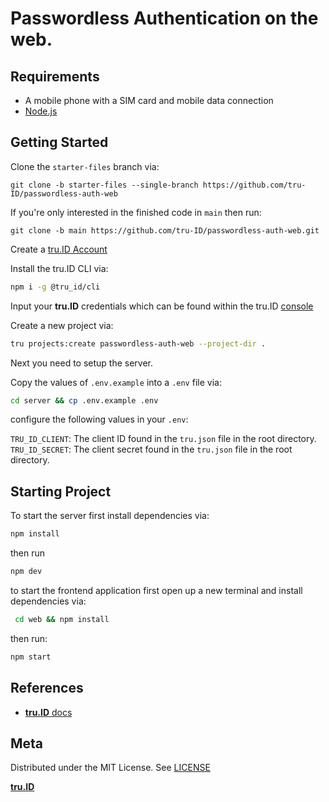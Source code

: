 # Passwordless Authentication on the web.

## Requirements

- A mobile phone with a SIM card and mobile data connection
- [Node.js](https://nodejs.org)

## Getting Started

Clone the `starter-files` branch via:

```
git clone -b starter-files --single-branch https://github.com/tru-ID/passwordless-auth-web
```

If you're only interested in the finished code in `main` then run:

```
git clone -b main https://github.com/tru-ID/passwordless-auth-web.git
```

Create a [tru.ID Account](https://tru.id)

Install the tru.ID CLI via:

```bash
npm i -g @tru_id/cli

```

Input your **tru.ID** credentials which can be found within the tru.ID [console](https://developer.tru.id/console)

Create a new project via:

```bash
tru projects:create passwordless-auth-web --project-dir .
```

Next you need to setup the server.

Copy the values of `.env.example` into a `.env` file via:

```bash
cd server && cp .env.example .env
```

configure the following values in your `.env`:

`TRU_ID_CLIENT`: The client ID found in the `tru.json` file in the root directory.
`TRU_ID_SECRET`: The client secret found in the `tru.json` file in the root directory.

## Starting Project

To start the server first install dependencies via:

```bash
npm install
```

then run

```bash
npm dev
```

to start the frontend application first open up a new terminal and install dependencies via:

```bash
 cd web && npm install
```

then run:

```bash
npm start
```

## References

- [**tru.ID** docs](https://developer.tru.id/docs)

## Meta

Distributed under the MIT License. See [LICENSE](https://github.com/tru-ID/passwordless-auth-web/blob/main/LICENSE.md)

[**tru.ID**](https://tru.id)
